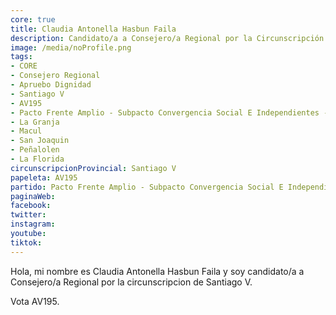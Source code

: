 ```yaml
---
core: true
title: Claudia Antonella Hasbun Faila
description: Candidato/a a Consejero/a Regional por la Circunscripción de Santiago V
image: /media/noProfile.png
tags:
- CORE
- Consejero Regional
- Apruebo Dignidad
- Santiago V
- AV195
- Pacto Frente Amplio - Subpacto Convergencia Social E Independientes - Convergencia Social
- La Granja
- Macul
- San Joaquin
- Peñalolen
- La Florida
circunscripcionProvincial: Santiago V
papeleta: AV195
partido: Pacto Frente Amplio - Subpacto Convergencia Social E Independientes - Convergencia Social
paginaWeb:
facebook:
twitter:
instagram:
youtube:
tiktok:
---
```

Hola, mi nombre es Claudia Antonella Hasbun Faila y soy candidato/a a Consejero/a Regional por la circunscripcion de Santiago V.

Vota AV195.